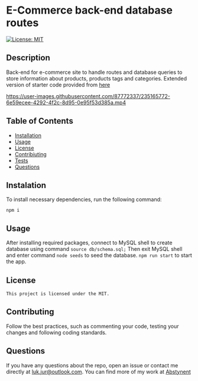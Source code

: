 
  # E-Commerce back-end database routes
  [![License: MIT](https://img.shields.io/badge/License-MIT-yellow.svg)](https://opensource.org/licenses/MIT)

  ## Description
  Back-end for e-commerce site to handle routes and database queries to store information about products, products tags and categories. Extended version of starter code provided from [here](https://github.com/coding-boot-camp/fantastic-umbrella)


https://user-images.githubusercontent.com/87772337/235165772-6e59ecee-4292-4f2c-8d95-0e95f53d385a.mp4


  ## Table of Contents
  * [Installation](#installation)
  * [Usage](#usage)
  * [License](#license)
  * [Contribiuting](#contributing)
  * [Tests](#tests)
  * [Questions](#questions)

  ## Instalation
  To install necessary dependencies, run the following command:
  ```
  npm i
  ```

  ## Usage
  After installing required packages, connect to MySQL shell to create database using command `source db/schema.sql;` Then exit MySQL shell and enter command `node seeds` to seed the database. `npm run start` to start the app.

  ## License
    This project is licensed under the MIT.

  ## Contributing
  Follow the best practices, such as commenting your code, testing your changes and following coding standards.

  ## Questions
  If you have any questions about the repo, open an issue or contact me directly at luk.jur@outlook.com. You can find more of my work at [Abstynent](https://github.com/Abstynent)
  
